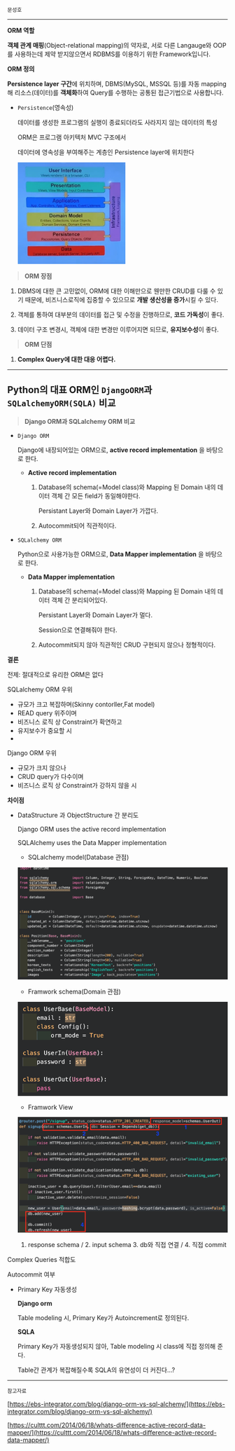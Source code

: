 `문성호`

---

**ORM 역할**

**객체 관계 매핑**(Object-relational mapping)의 약자로, 서로 다른 Langauge와 OOP를 사용하는데 제약 받지않으면서 RDBMS를 이용하기 위한 Framework입니다.

**ORM 정의**

**Persistence layer 구간**에 위치하며, DBMS(MySQL, MSSQL 등)를 자동 mapping해 리소스(데이터)를 **객체화**하여 Query를 수행하는 공통된 접근기법으로 사용합니다.

- `Persistence`(영속성)

  데이터를 생성한 프로그램의 실행이 종료되더라도 사라지지 않는 데이터의 특성

  ORM은 프로그램 아키텍처 MVC 구조에서

  데이터에 영속성을 부여해주는 계층인 Persistence layer에 위치한다

  ![](https://github.com/knotted-developers/Computer-science/blob/96b840b26de3bddfa8c4957914ac66f2dff8ffe0/Database/Images/orm.png)

> **ORM 장점**

1. DBMS에 대한 큰 고민없이, ORM에 대한 이해만으로 웬만한 CRUD를 다룰 수 있기 때문에, 비즈니스로직에 집중할 수 있으므로 **개발 생산성을 증가**시킬 수 있다.

2. 객체를 통하여 대부분의 데이터를 접근 및 수정을 진행하므로, **코드 가독성**이 좋다.

3. 데이터 구조 변경시, 객체에 대한 변경만 이루어지면 되므로, **유지보수성**이 좋다.

> **ORM 단점**

1. **Complex Query에 대한 대응 어렵다.**

---

## **Python의 대표 ORM인 `DjangoORM`과`SQLalchemyORM(SQLA)` 비교**

> **Django ORM과 SQLalchemy ORM 비교**

- `Django ORM`

  Django에 내장되어있는 ORM으로, **active record implementation** 을 바탕으로 한다.

  - **Active record implementation**

    1. Database의 schema(=Model class)와 Mapping 된 Domain 내의 데이터 객체 간 모든 field가 동일해야한다.

       Persistant Layer와 Domain Layer가 가깝다.

    2. Autocommit되어 직관적이다.

- `SQLalchemy ORM`

  Python으로 사용가능한 ORM으로, **Data Mapper implementation** 을 바탕으로 한다.

  - **Data Mapper implementation**

    1. Database의 schema(=Model class)와 Mapping 된 Domain 내의 데이터 객체 간 분리되어있다.

       Persistant Layer와 Domain Layer가 멀다.

       Session으로 연결해줘야 한다.

    2. Autocommit되지 않아 직관적인 CRUD 구현되지 않으나 정형적이다.

**결론**

전제: 절대적으로 유리한 ORM은 없다

SQLalchemy ORM 우위

- 규모가 크고 복잡하며(Skinny contorller,Fat model)
- READ query 위주이며
- 비즈니스 로직 상 Constraint가 확연하고
- 유지보수가 중요할 시
-

Django ORM 우위

- 규모가 크지 않으나
- CRUD query가 다수이며
- 비즈니스 로직 상 Constraint가 강하지 않을 시

**차이점**

- DataStructure 과 ObjectStructure 간 분리도

  Django ORM uses the active record implementation

  SQLAlchemy uses the Data Mapper implementation

  - SQLalchemy model(Database 관점)

  ![](https://github.com/knotted-developers/Computer-science/blob/8f94b101e59f43839709663bb3307beb69495d52/Database/Images/orm2.png)

  - Framwork schema(Domain 관점)

  ![](https://github.com/knotted-developers/Computer-science/blob/8f94b101e59f43839709663bb3307beb69495d52/Database/Images/orm3.png)

  - Framwork View

  ![](https://github.com/knotted-developers/Computer-science/blob/8f94b101e59f43839709663bb3307beb69495d52/Database/Images/orm4.png)

  1. response schema / 2. input schema 3. db와 직접 연결 / 4. 직접 commit

Complex Queries 적합도

Autocommit 여부

- Primary Key 자동생성

  **Django orm**

  Table modeling 시, Primary Key가 Autoincrement로 정의된다.

  **SQLA**

  Primary Key가 자동생성되지 않아, Table modeling 시 class에 직접 정의해 준다.

  Table간 관계가 복잡해질수록 SQLA의 유연성이 더 커진다...?

---

`참고자료`

[https://ebs-integrator.com/blog/django-orm-vs-sql-alchemy/](https://ebs-integrator.com/blog/django-orm-vs-sql-alchemy/)

[https://culttt.com/2014/06/18/whats-difference-active-record-data-mapper/](https://culttt.com/2014/06/18/whats-difference-active-record-data-mapper/)
